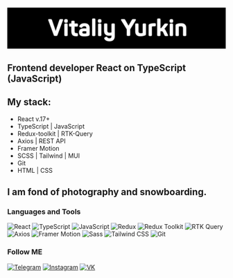 [![Header](https://github.com/Vit0607/Vit0607/raw/main/assets/logo.png)](https://www.instagram.com/video_vit/)

## Frontend developer React on TypeScript (JavaScript)

## My stack:
- React v.17+
- TypeScript | JavaScript
- Redux-toolkit | RTK-Query
- Axios | REST API
- Framer Motion
- SCSS | Tailwind | MUI
- Git
- HTML | CSS

## I am fond of photography and snowboarding.

### Languages and Tools
![React](https://img.shields.io/badge/React-000000?style=for-the-badge&logo=react)
![TypeScript](https://img.shields.io/badge/TypeScript-000000?style=for-the-badge&logo=typescript)
![JavaScript](https://img.shields.io/badge/JavaScript-000000?style=for-the-badge&logo=javascript)
![Redux](https://img.shields.io/badge/Redux-000000?style=for-the-badge&logo=redux)
![Redux Toolkit](https://img.shields.io/badge/Redux_Toolkit-000000?style=for-the-badge&logo=redux)
![RTK Query](https://img.shields.io/badge/RTK_Query-000000?style=for-the-badge&logo=redux)
![Axios](https://img.shields.io/badge/Axios-000000?style=for-the-badge&logo=axios)
![Framer Motion](https://img.shields.io/badge/Framer_Motion-000000?style=for-the-badge&logo=framer)
![Sass](https://img.shields.io/badge/Sass-000000?style=for-the-badge&logo=sass)
![Tailwind CSS](https://img.shields.io/badge/Tailwind_CSS-000000?style=for-the-badge&logo=tailwindcss)
![Git](https://img.shields.io/badge/Git-000000?style=for-the-badge&logo=git)

### Follow ME
[![Telegram](https://img.shields.io/badge/Telegram-000000?style=for-the-badge&logo=telegram)](https://t.me/Vit0607)
[![Instagram](https://img.shields.io/badge/Instagram-000000?style=for-the-badge&logo=instagram)](https://www.instagram.com/video_vit/)
[![VK](https://img.shields.io/badge/VK-000000?style=for-the-badge&logo=vk)](https://vk.com/id24336864)
